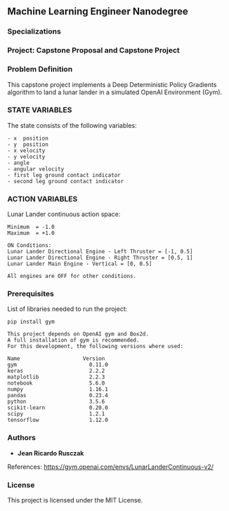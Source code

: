 ## Machine Learning Engineer Nanodegree
### Specializations
### Project: Capstone Proposal and Capstone Project

### Problem Definition

This capstone project implements a Deep Deterministic Policy Gradients algorithm to land a lunar lander in a simulated OpenAI Environment (Gym).

### STATE VARIABLES
The state consists of the following variables:
```
- x  position
- y  position
- x velocity
- y velocity
- angle
- angular velocity
- first leg ground contact indicator
- second leg ground contact indicator
```

### ACTION VARIABLES
Lunar Lander continuous action space:
```
Minimum  = -1.0
Maximum  = +1.0

ON Conditions:
Lunar Lander Directional Engine - Left Thruster = [-1, 0.5] 
Lunar Lander Directional Engine - Right Thruster = [0.5, 1]
Lunar Lander Main Engine - Vertical = [0, 0.5]

All engines are OFF for other conditions.

```
### Prerequisites

List of libraries needed to run the project: 

```
pip install gym

This project depends on OpenAI gym and Box2d.
A full installation of gym is recommended.
For this development, the following versions where used:

Name                    Version                
gym                       0.11.0                   
keras                     2.2.2             
matplotlib                2.2.3            
notebook                  5.6.0                 
numpy                     1.16.1             
pandas                    0.23.4          
python                    3.5.6            
scikit-learn              0.20.0         
scipy                     1.2.1           
tensorflow                1.12.0             

```

### Authors

* **Jean Ricardo Rusczak**

References: https://gym.openai.com/envs/LunarLanderContinuous-v2/

### License

This project is licensed under the MIT License.
